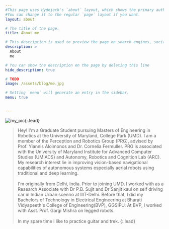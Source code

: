 ```yaml
---
#This page uses Hydejack's `about` layout, which shows the primary author's picture and about text at the top.
#You can change it to the regular `page` layout if you want.
layout: about

# The title of the page.
title: About me

# This description is used to preview the page on search engines, social media, etc.
description: >
  About 
  me

# You can show the description on the page by deleting this line
hide_description: true

# TODO
image: /assets/blog/me.jpg

# Setting `menu` will generate an entry in the sidebar.
menu: true


---
```

![my_pic](/assets/blog/prateek_trek.jpg){:.lead}


>Hey! I'm a Graduate Student pursuing Masters of Engineering in Robotics at the University of Maryland, College Park (UMD). I am a member of the Perception and Robotics Group (PRG), advised by Prof. Yiannis Aloimonos and Dr. Cornelia Fermuller. PRG is associated with the University of Maryland Institute for Advanced Computer Studies (UMIACS) and Autonomy, Robotics and Cognition Lab (ARC). My research interest lie in improving vision-based navigational capabilities of autonomous systems especially aerial robots using traditional and deep learning.
<br><br>
I'm originally from Delhi, India. Prior to joining UMD, I worked with as a Research Associate with Dr P.B. Sujit and Dr Sanjit kaul on self driving car in Indian Urban scenrio at IIIT-Delhi. Before that, I did my Bachelors of Technology in Electrical Engineering at Bharati Vidyapeeth's College of Engineering(BVP), GGSIPU. At BVP, I worked with Asst. Prof. Gargi Mishra on legged robots.
<br><br>
In my spare time I like to practice guitar and trek.
{:.lead}

 <!-- travel to national parks around the world capturing their beauty through my camera and my eyes, my photoraphy work can be found here. I also play Dota 2 for the gaming buffs out there. -->
